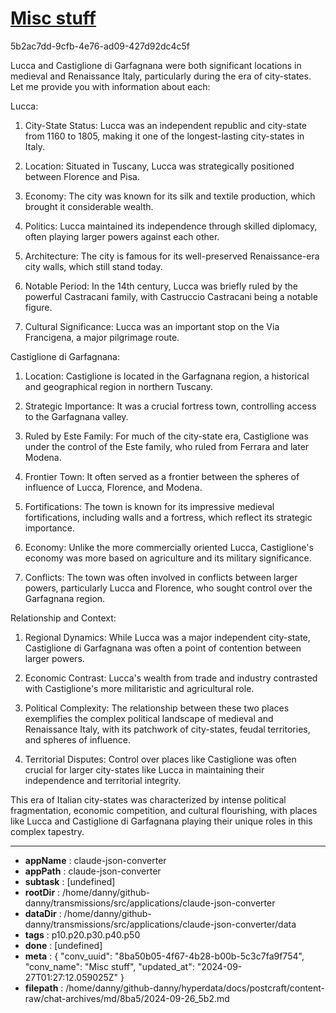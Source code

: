 # [Misc stuff](https://claude.ai/chat/8ba50b05-4f67-4b28-b00b-5c3c7fa9f754)

5b2ac7dd-9cfb-4e76-ad09-427d92dc4c5f

 Lucca and Castiglione di Garfagnana were both significant locations in medieval and Renaissance Italy, particularly during the era of city-states. Let me provide you with information about each:

Lucca:

1. City-State Status: Lucca was an independent republic and city-state from 1160 to 1805, making it one of the longest-lasting city-states in Italy.

2. Location: Situated in Tuscany, Lucca was strategically positioned between Florence and Pisa.

3. Economy: The city was known for its silk and textile production, which brought it considerable wealth.

4. Politics: Lucca maintained its independence through skilled diplomacy, often playing larger powers against each other.

5. Architecture: The city is famous for its well-preserved Renaissance-era city walls, which still stand today.

6. Notable Period: In the 14th century, Lucca was briefly ruled by the powerful Castracani family, with Castruccio Castracani being a notable figure.

7. Cultural Significance: Lucca was an important stop on the Via Francigena, a major pilgrimage route.

Castiglione di Garfagnana:

1. Location: Castiglione is located in the Garfagnana region, a historical and geographical region in northern Tuscany.

2. Strategic Importance: It was a crucial fortress town, controlling access to the Garfagnana valley.

3. Ruled by Este Family: For much of the city-state era, Castiglione was under the control of the Este family, who ruled from Ferrara and later Modena.

4. Frontier Town: It often served as a frontier between the spheres of influence of Lucca, Florence, and Modena.

5. Fortifications: The town is known for its impressive medieval fortifications, including walls and a fortress, which reflect its strategic importance.

6. Economy: Unlike the more commercially oriented Lucca, Castiglione's economy was more based on agriculture and its military significance.

7. Conflicts: The town was often involved in conflicts between larger powers, particularly Lucca and Florence, who sought control over the Garfagnana region.

Relationship and Context:

1. Regional Dynamics: While Lucca was a major independent city-state, Castiglione di Garfagnana was often a point of contention between larger powers.

2. Economic Contrast: Lucca's wealth from trade and industry contrasted with Castiglione's more militaristic and agricultural role.

3. Political Complexity: The relationship between these two places exemplifies the complex political landscape of medieval and Renaissance Italy, with its patchwork of city-states, feudal territories, and spheres of influence.

4. Territorial Disputes: Control over places like Castiglione was often crucial for larger city-states like Lucca in maintaining their independence and territorial integrity.

This era of Italian city-states was characterized by intense political fragmentation, economic competition, and cultural flourishing, with places like Lucca and Castiglione di Garfagnana playing their unique roles in this complex tapestry.

---

* **appName** : claude-json-converter
* **appPath** : claude-json-converter
* **subtask** : [undefined]
* **rootDir** : /home/danny/github-danny/transmissions/src/applications/claude-json-converter
* **dataDir** : /home/danny/github-danny/transmissions/src/applications/claude-json-converter/data
* **tags** : p10.p20.p30.p40.p50
* **done** : [undefined]
* **meta** : {
  "conv_uuid": "8ba50b05-4f67-4b28-b00b-5c3c7fa9f754",
  "conv_name": "Misc stuff",
  "updated_at": "2024-09-27T01:27:12.059025Z"
}
* **filepath** : /home/danny/github-danny/hyperdata/docs/postcraft/content-raw/chat-archives/md/8ba5/2024-09-26_5b2.md